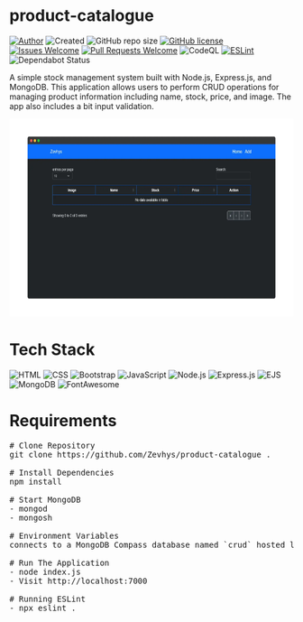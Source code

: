 # product-catalogue 
[![Author](http://img.shields.io/badge/author-@Zevhys-blue.svg)](https://www.linkedin.com/in/rakha-djauhari/) ![Created](https://img.shields.io/badge/Created-26--Aug--2024-blue.svg) ![GitHub repo size](https://img.shields.io/github/repo-size/Zevhys/product-catalogue) [![GitHub license](https://img.shields.io/github/license/Zevhys/product-catalogue)](https://github.com/Zevhys/product-catalogue/blob/main/LICENSE) [![Issues Welcome](https://img.shields.io/badge/issues-welcome-brightgreen.svg)](https://github.com/Zevhys/product-catalogue/issues) [![Pull Requests Welcome](https://img.shields.io/badge/pull%20requests-welcome-brightgreen.svg)](https://github.com/Zevhys/product-catalogue/pulls) ![CodeQL](https://img.shields.io/github/actions/workflow/status/Zevhys/product-catalogue/codeql.yml?label=CodeQL&logo=github) [![ESLint](https://img.shields.io/github/actions/workflow/status/Zevhys/product-catalogue/eslint.yml?label=ESLint&logo=eslint)](https://github.com/Zevhys/product-catalogue/actions/workflows/eslint.yml) ![Dependabot Status](https://img.shields.io/badge/dependabot-active-brightgreen?logo=dependabot)
 
A simple stock management system built with Node.js, Express.js, and MongoDB. This application allows users to perform CRUD operations for managing product information including name, stock, price, and image. The app also includes a bit input validation.

<div align="center">
  <img src="preview.webp" height="350px">
</div>

# Tech Stack 
![HTML](https://img.shields.io/badge/HTML-E34F26?style=flat-square&logo=html5&logoColor=ffffff)
![CSS](https://img.shields.io/badge/CSS-1572B6?style=flat-square&logo=css3&logoColor=ffffff)
![Bootstrap](https://img.shields.io/badge/Bootstrap-7952B3?style=flat-square&logo=bootstrap&logoColor=ffffff)
![JavaScript](https://img.shields.io/badge/JavaScript-F7DF1E?style=flat-square&logo=javascript&logoColor=000000)
![Node.js](https://img.shields.io/badge/Node.js-339933?style=flat-square&logo=nodedotjs&logoColor=white)
![Express.js](https://img.shields.io/badge/Express.js-000000?style=flat-square&logo=express&logoColor=white)
![EJS](https://img.shields.io/badge/EJS-023430?style=flat-square&logo=ejs&logoColor=ffffff)
![MongoDB](https://img.shields.io/badge/MongoDB-47A248?style=flat-square&logo=mongodb&logoColor=ffffff)
![FontAwesome](https://img.shields.io/badge/Font%20Awesome-339AF0?style=flat-square&logo=fontawesome&logoColor=ffffff)

# Requirements
<pre>
# Clone Repository
git clone https://github.com/Zevhys/product-catalogue .

# Install Dependencies
npm install

# Start MongoDB
- mongod
- mongosh

# Environment Variables 
connects to a MongoDB Compass database named `crud` hosted locally.

# Run The Application
- node index.js
- Visit http://localhost:7000 

# Running ESLint
- npx eslint .
</pre>

